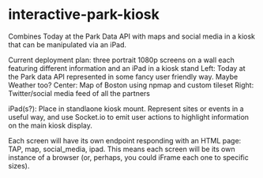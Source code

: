 # interactive-park-kiosk
Combines Today at the Park Data API with maps and social media in a kiosk that can be manipulated via an iPad.

Current deployment plan: three portrait 1080p screens on a wall each featuring different information and an iPad in a kiosk stand
Left: Today at the Park data API represented in some fancy user friendly way. Maybe Weather too?
Center: Map of Boston using npmap and custom tileset
Right: Twitter/social media feed of all the partners

iPad(s?): Place in standlaone kiosk mount. Represent sites or events in a useful way, and use Socket.io to emit user actions to highlight information on the main kiosk display.

Each screen will have its own endpoint responding with an HTML page: TAP, map, social_media, ipad. This means each screen will be its own instance of a browser (or, perhaps, you could iFrame each one to specific sizes).
